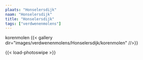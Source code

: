 ```yaml
---
plaats: "Honselersdijk"
naam: "Honselersdijk"
title: "Honselersdijk"
tags: ["verdwenenmolens"]
---
```


korenmolen
{{< gallery dir="images/verdwenenmolens/Honselersdijk/korenmolen" //>}}

{{< load-photoswipe >}}
